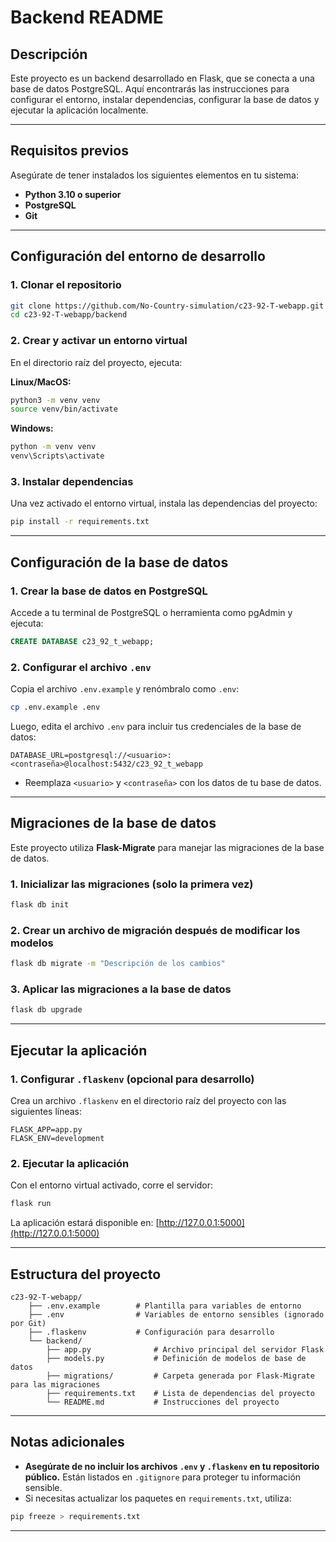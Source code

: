 # Backend README

## Descripción
Este proyecto es un backend desarrollado en Flask, que se conecta a una base de datos PostgreSQL. Aquí encontrarás las instrucciones para configurar el entorno, instalar dependencias, configurar la base de datos y ejecutar la aplicación localmente.

---

## Requisitos previos
Asegúrate de tener instalados los siguientes elementos en tu sistema:

- **Python 3.10 o superior**
- **PostgreSQL**
- **Git**

---

## Configuración del entorno de desarrollo

### 1. Clonar el repositorio
```bash
git clone https://github.com/No-Country-simulation/c23-92-T-webapp.git
cd c23-92-T-webapp/backend
```

### 2. Crear y activar un entorno virtual
En el directorio raíz del proyecto, ejecuta:

**Linux/MacOS:**
```bash
python3 -m venv venv
source venv/bin/activate
```

**Windows:**
```bash
python -m venv venv
venv\Scripts\activate
```

### 3. Instalar dependencias
Una vez activado el entorno virtual, instala las dependencias del proyecto:

```bash
pip install -r requirements.txt
```

---

## Configuración de la base de datos

### 1. Crear la base de datos en PostgreSQL
Accede a tu terminal de PostgreSQL o herramienta como pgAdmin y ejecuta:

```sql
CREATE DATABASE c23_92_t_webapp;
```

### 2. Configurar el archivo `.env`
Copia el archivo `.env.example` y renómbralo como `.env`:

```bash
cp .env.example .env
```

Luego, edita el archivo `.env` para incluir tus credenciales de la base de datos:

```plaintext
DATABASE_URL=postgresql://<usuario>:<contraseña>@localhost:5432/c23_92_t_webapp
```
- Reemplaza `<usuario>` y `<contraseña>` con los datos de tu base de datos.

---

## Migraciones de la base de datos
Este proyecto utiliza **Flask-Migrate** para manejar las migraciones de la base de datos.

### 1. Inicializar las migraciones (solo la primera vez)
```bash
flask db init
```

### 2. Crear un archivo de migración después de modificar los modelos
```bash
flask db migrate -m "Descripción de los cambios"
```

### 3. Aplicar las migraciones a la base de datos
```bash
flask db upgrade
```

---

## Ejecutar la aplicación

### 1. Configurar `.flaskenv` (opcional para desarrollo)
Crea un archivo `.flaskenv` en el directorio raíz del proyecto con las siguientes líneas:

```plaintext
FLASK_APP=app.py
FLASK_ENV=development
```

### 2. Ejecutar la aplicación
Con el entorno virtual activado, corre el servidor:

```bash
flask run
```

La aplicación estará disponible en: [http://127.0.0.1:5000](http://127.0.0.1:5000)

---

## Estructura del proyecto
```plaintext
c23-92-T-webapp/
    ├── .env.example        # Plantilla para variables de entorno
    ├── .env                # Variables de entorno sensibles (ignorado por Git)
    ├── .flaskenv           # Configuración para desarrollo
    └── backend/
        ├── app.py              # Archivo principal del servidor Flask
        ├── models.py           # Definición de modelos de base de datos
        ├── migrations/         # Carpeta generada por Flask-Migrate para las migraciones
        ├── requirements.txt    # Lista de dependencias del proyecto
        └── README.md           # Instrucciones del proyecto
```

---

## Notas adicionales
- **Asegúrate de no incluir los archivos `.env` y `.flaskenv` en tu repositorio público.** Están listados en `.gitignore` para proteger tu información sensible.
- Si necesitas actualizar los paquetes en `requirements.txt`, utiliza:

```bash
pip freeze > requirements.txt
```

---


